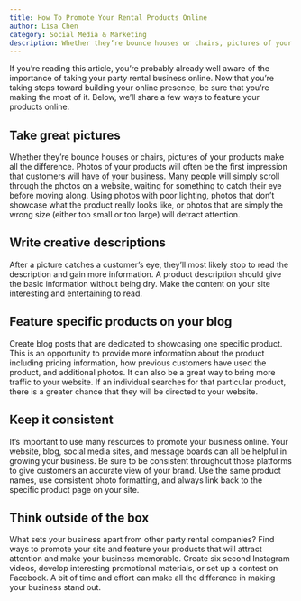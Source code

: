 ```yaml
---
title: How To Promote Your Rental Products Online
author: Lisa Chen
category: Social Media & Marketing
description: Whether they’re bounce houses or chairs, pictures of your products make all the difference. Photos of your products will often be the first impression that customers will have of your business.
---
```

<p>If you’re reading this article, you’re probably already well aware of the importance of taking your party rental business online. Now that you’re taking steps toward building your online presence, be sure that you’re making the most of it. Below, we’ll share a few ways to feature your products online.</p><h2>Take great pictures</h2><p>Whether they’re bounce houses or chairs, pictures of your products make all the difference. Photos of your products will often be the first impression that customers will have of your business. Many people will simply scroll through the photos on a website, waiting for something to catch their eye before moving along. Using photos with poor lighting, photos that don’t showcase what the product really looks like, or photos that are simply the wrong size (either too small or too large) will detract attention.</p><h2>Write creative descriptions</h2><p>After a picture catches a customer’s eye, they’ll most likely stop to read the description and gain more information. A product description should give the basic information without being dry. Make the content on your site interesting and entertaining to read.</p><h2>Feature specific products on your blog</h2><p>Create blog posts that are dedicated to showcasing one specific product. This is an opportunity to provide more information about the product including pricing information, how previous customers have used the product, and additional photos. It can also be a great way to bring more traffic to your website. If an individual searches for that particular product, there is a greater chance that they will be directed to your website.</p><h2>Keep it consistent</h2><p>It’s important to use many resources to promote your business online. Your website, blog, social media sites, and message boards can all be helpful in growing your business. Be sure to be consistent throughout those platforms to give customers an accurate view of your brand. Use the same product names, use consistent photo formatting, and always link back to the specific product page on your site.</p><h2>Think outside of the box</h2><p>What sets your business apart from other party rental companies? Find ways to promote your site and feature your products that will attract attention and make your business memorable. Create six second Instagram videos, develop interesting promotional materials, or set up a contest on Facebook. A bit of time and effort can make all the difference in making your business stand out.</p>